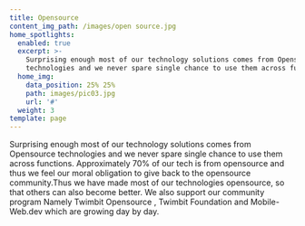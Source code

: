 ```yaml
---
title: Opensource
content_img_path: /images/open source.jpg
home_spotlights:
  enabled: true
  excerpt: >-
    Surprising enough most of our technology solutions comes from Opensource
    technologies and we never spare single chance to use them across functions.
  home_img:
    data_position: 25% 25%
    path: images/pic03.jpg
    url: '#'
  weight: 3
template: page
---
```

Surprising enough most of our technology solutions comes from Opensource technologies and we never spare single chance to use them across functions. Approximately 70% of our tech is from opensource and thus we feel our moral obligation to give back to the opensource community.Thus we have made most of our technologies opensource, so that others can also become better. We also support our community program Namely Twimbit Opensource , Twimbit Foundation and Mobile-Web.dev which are growing day by day.
